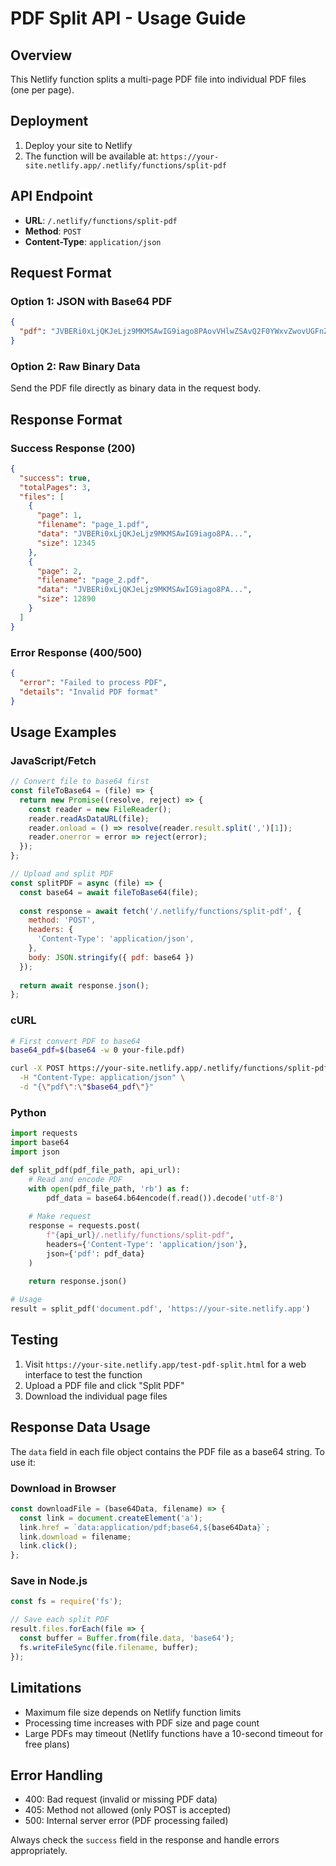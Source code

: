 # PDF Split API - Usage Guide

## Overview
This Netlify function splits a multi-page PDF file into individual PDF files (one per page).

## Deployment
1. Deploy your site to Netlify
2. The function will be available at: `https://your-site.netlify.app/.netlify/functions/split-pdf`

## API Endpoint
- **URL**: `/.netlify/functions/split-pdf`
- **Method**: `POST`
- **Content-Type**: `application/json`

## Request Format

### Option 1: JSON with Base64 PDF
```json
{
  "pdf": "JVBERi0xLjQKJeLjz9MKMSAwIG9iago8PAovVHlwZSAvQ2F0YWxvZwovUGFnZXMgMiAwIFI..."
}
```

### Option 2: Raw Binary Data
Send the PDF file directly as binary data in the request body.

## Response Format

### Success Response (200)
```json
{
  "success": true,
  "totalPages": 3,
  "files": [
    {
      "page": 1,
      "filename": "page_1.pdf",
      "data": "JVBERi0xLjQKJeLjz9MKMSAwIG9iago8PA...",
      "size": 12345
    },
    {
      "page": 2,
      "filename": "page_2.pdf",
      "data": "JVBERi0xLjQKJeLjz9MKMSAwIG9iago8PA...",
      "size": 12890
    }
  ]
}
```

### Error Response (400/500)
```json
{
  "error": "Failed to process PDF",
  "details": "Invalid PDF format"
}
```

## Usage Examples

### JavaScript/Fetch
```javascript
// Convert file to base64 first
const fileToBase64 = (file) => {
  return new Promise((resolve, reject) => {
    const reader = new FileReader();
    reader.readAsDataURL(file);
    reader.onload = () => resolve(reader.result.split(',')[1]);
    reader.onerror = error => reject(error);
  });
};

// Upload and split PDF
const splitPDF = async (file) => {
  const base64 = await fileToBase64(file);
  
  const response = await fetch('/.netlify/functions/split-pdf', {
    method: 'POST',
    headers: {
      'Content-Type': 'application/json',
    },
    body: JSON.stringify({ pdf: base64 })
  });
  
  return await response.json();
};
```

### cURL
```bash
# First convert PDF to base64
base64_pdf=$(base64 -w 0 your-file.pdf)

curl -X POST https://your-site.netlify.app/.netlify/functions/split-pdf \
  -H "Content-Type: application/json" \
  -d "{\"pdf\":\"$base64_pdf\"}"
```

### Python
```python
import requests
import base64
import json

def split_pdf(pdf_file_path, api_url):
    # Read and encode PDF
    with open(pdf_file_path, 'rb') as f:
        pdf_data = base64.b64encode(f.read()).decode('utf-8')
    
    # Make request
    response = requests.post(
        f"{api_url}/.netlify/functions/split-pdf",
        headers={'Content-Type': 'application/json'},
        json={'pdf': pdf_data}
    )
    
    return response.json()

# Usage
result = split_pdf('document.pdf', 'https://your-site.netlify.app')
```

## Testing
1. Visit `https://your-site.netlify.app/test-pdf-split.html` for a web interface to test the function
2. Upload a PDF file and click "Split PDF"
3. Download the individual page files

## Response Data Usage
The `data` field in each file object contains the PDF file as a base64 string. To use it:

### Download in Browser
```javascript
const downloadFile = (base64Data, filename) => {
  const link = document.createElement('a');
  link.href = `data:application/pdf;base64,${base64Data}`;
  link.download = filename;
  link.click();
};
```

### Save in Node.js
```javascript
const fs = require('fs');

// Save each split PDF
result.files.forEach(file => {
  const buffer = Buffer.from(file.data, 'base64');
  fs.writeFileSync(file.filename, buffer);
});
```

## Limitations
- Maximum file size depends on Netlify function limits
- Processing time increases with PDF size and page count
- Large PDFs may timeout (Netlify functions have a 10-second timeout for free plans)

## Error Handling
- 400: Bad request (invalid or missing PDF data)
- 405: Method not allowed (only POST is accepted)
- 500: Internal server error (PDF processing failed)

Always check the `success` field in the response and handle errors appropriately.
